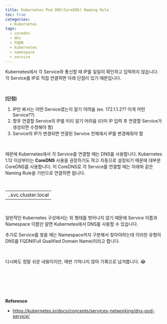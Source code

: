 ```yaml
---
title: Kubernetes Pod DNS(CoreDNS) Naming Rule
toc: true
categories:
  - Kubernetes
tags:
  - coredns
  - dns
  - FQDN
  - kubernetes
  - namespace
  - service
---
```


Kubernetes에서 각 Service와 통신할 때 IP를 일일이 확인하고 입력하지 않습니다. 각 Service를 IP로 직접 연결하면 아래 단점이 있기 때문입니다.


 


**[단점]**


1. IP만 봐서는 어떤 Service였는지 알기 어려움 (ex. 172.1.1.2?? 이게 어떤 Service??)
2. 향후 연결할 Service의 IP를 미리 알기 어려움 (더미 IP 입력 후 연결할 Service가 생성되면 수정해야 함)
3. Service의 IP가 변경되면 연결된 Service 전체에서 IP를 변경해줘야 함


 


때문에 Kubernetes에서 각 Service를 연결할 때는 DNS를 사용합니다. Kubernetes 1.12 이상부터는 **CoreDNS** 사용을 권장하기도 하고 자동으로 설정되기 때문에 대부분 CoreDNS를 사용합니다. 이 CoreDNS로 각 Service를 연결할 때는 아래와 같은 Naming Rule을 기반으로 연결하면 됩니다.


 




|  |
| --- |
| **<Service Name>**.**<Namespace>**.svc.cluster.local |


 


일반적인 Kubernetes 구성에서는 위 형태를 벗어나지 않기 때문에 Service 이름과 Namespace 이름만 알면 Kubernetes에서 DNS를 사용할 수 있습니다.


추가로 Service를 찾을 때는 Namespace까지 구분해서 찾아야하는데 이러한 유형의 DNS를 FQDN(Full Qualified Domain Name)이라고 합니다.


 


다시봐도 정말 쉬운 내용이지만, 매번 기억나지 않아 기록으로 남겨봅니다. 😂


 


 


 


**Reference**


* <https://kubernetes.io/docs/concepts/services-networking/dns-pod-service/>


 


 

